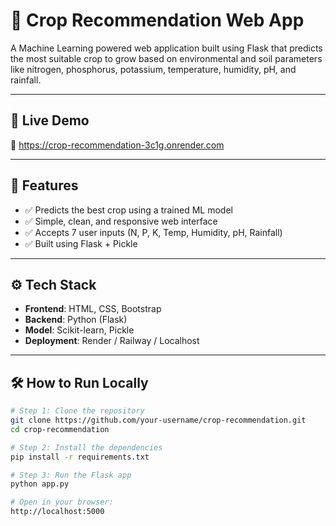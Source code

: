 # 🌾 Crop Recommendation Web App

A Machine Learning powered web application built using Flask that predicts the most suitable crop to grow based on environmental and soil parameters like nitrogen, phosphorus, potassium, temperature, humidity, pH, and rainfall.

---

## 🚀 Live Demo

🔗 https://crop-recommendation-3c1g.onrender.com


---

## 🧠 Features

- ✅ Predicts the best crop using a trained ML model
- ✅ Simple, clean, and responsive web interface
- ✅ Accepts 7 user inputs (N, P, K, Temp, Humidity, pH, Rainfall)
- ✅ Built using Flask + Pickle

---

## ⚙️ Tech Stack

- **Frontend**: HTML, CSS, Bootstrap
- **Backend**: Python (Flask)
- **Model**: Scikit-learn, Pickle
- **Deployment**: Render / Railway / Localhost

---

## 🛠 How to Run Locally

```bash
# Step 1: Clone the repository
git clone https://github.com/your-username/crop-recommendation.git
cd crop-recommendation

# Step 2: Install the dependencies
pip install -r requirements.txt

# Step 3: Run the Flask app
python app.py

# Open in your browser:
http://localhost:5000
